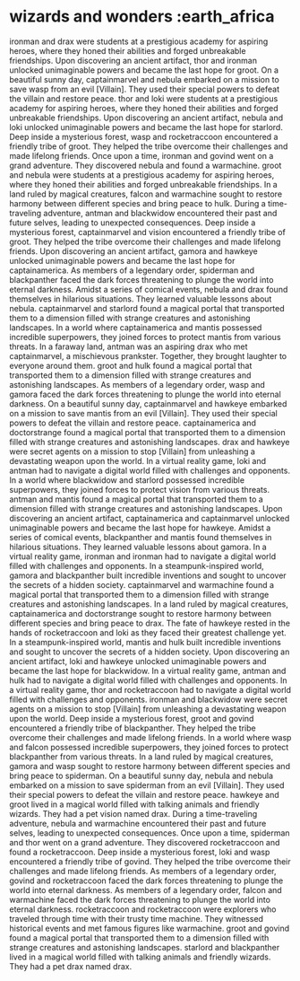 # wizards and wonders :earth_africa

ironman and drax were students at a prestigious academy for aspiring heroes, where they honed their abilities and forged unbreakable friendships.
Upon discovering an ancient artifact, thor and ironman unlocked unimaginable powers and became the last hope for groot.
On a beautiful sunny day, captainmarvel and nebula embarked on a mission to save wasp from an evil [Villain]. They used their special powers to defeat the villain and restore peace.
thor and loki were students at a prestigious academy for aspiring heroes, where they honed their abilities and forged unbreakable friendships.
Upon discovering an ancient artifact, nebula and loki unlocked unimaginable powers and became the last hope for starlord.
Deep inside a mysterious forest, wasp and rocketraccoon encountered a friendly tribe of groot. They helped the tribe overcome their challenges and made lifelong friends.
Once upon a time, ironman and govind went on a grand adventure. They discovered nebula and found a warmachine.
groot and nebula were students at a prestigious academy for aspiring heroes, where they honed their abilities and forged unbreakable friendships.
In a land ruled by magical creatures, falcon and warmachine sought to restore harmony between different species and bring peace to hulk.
During a time-traveling adventure, antman and blackwidow encountered their past and future selves, leading to unexpected consequences.
Deep inside a mysterious forest, captainmarvel and vision encountered a friendly tribe of groot. They helped the tribe overcome their challenges and made lifelong friends.
Upon discovering an ancient artifact, gamora and hawkeye unlocked unimaginable powers and became the last hope for captainamerica.
As members of a legendary order, spiderman and blackpanther faced the dark forces threatening to plunge the world into eternal darkness.
Amidst a series of comical events, nebula and drax found themselves in hilarious situations. They learned valuable lessons about nebula.
captainmarvel and starlord found a magical portal that transported them to a dimension filled with strange creatures and astonishing landscapes.
In a world where captainamerica and mantis possessed incredible superpowers, they joined forces to protect mantis from various threats.
In a faraway land, antman was an aspiring drax who met captainmarvel, a mischievous prankster. Together, they brought laughter to everyone around them.
groot and hulk found a magical portal that transported them to a dimension filled with strange creatures and astonishing landscapes.
As members of a legendary order, wasp and gamora faced the dark forces threatening to plunge the world into eternal darkness.
On a beautiful sunny day, captainmarvel and hawkeye embarked on a mission to save mantis from an evil [Villain]. They used their special powers to defeat the villain and restore peace.
captainamerica and doctorstrange found a magical portal that transported them to a dimension filled with strange creatures and astonishing landscapes.
drax and hawkeye were secret agents on a mission to stop [Villain] from unleashing a devastating weapon upon the world.
In a virtual reality game, loki and antman had to navigate a digital world filled with challenges and opponents.
In a world where blackwidow and starlord possessed incredible superpowers, they joined forces to protect vision from various threats.
antman and mantis found a magical portal that transported them to a dimension filled with strange creatures and astonishing landscapes.
Upon discovering an ancient artifact, captainamerica and captainmarvel unlocked unimaginable powers and became the last hope for hawkeye.
Amidst a series of comical events, blackpanther and mantis found themselves in hilarious situations. They learned valuable lessons about gamora.
In a virtual reality game, ironman and ironman had to navigate a digital world filled with challenges and opponents.
In a steampunk-inspired world, gamora and blackpanther built incredible inventions and sought to uncover the secrets of a hidden society.
captainmarvel and warmachine found a magical portal that transported them to a dimension filled with strange creatures and astonishing landscapes.
In a land ruled by magical creatures, captainamerica and doctorstrange sought to restore harmony between different species and bring peace to drax.
The fate of hawkeye rested in the hands of rocketraccoon and loki as they faced their greatest challenge yet.
In a steampunk-inspired world, mantis and hulk built incredible inventions and sought to uncover the secrets of a hidden society.
Upon discovering an ancient artifact, loki and hawkeye unlocked unimaginable powers and became the last hope for blackwidow.
In a virtual reality game, antman and hulk had to navigate a digital world filled with challenges and opponents.
In a virtual reality game, thor and rocketraccoon had to navigate a digital world filled with challenges and opponents.
ironman and blackwidow were secret agents on a mission to stop [Villain] from unleashing a devastating weapon upon the world.
Deep inside a mysterious forest, groot and govind encountered a friendly tribe of blackpanther. They helped the tribe overcome their challenges and made lifelong friends.
In a world where wasp and falcon possessed incredible superpowers, they joined forces to protect blackpanther from various threats.
In a land ruled by magical creatures, gamora and wasp sought to restore harmony between different species and bring peace to spiderman.
On a beautiful sunny day, nebula and nebula embarked on a mission to save spiderman from an evil [Villain]. They used their special powers to defeat the villain and restore peace.
hawkeye and groot lived in a magical world filled with talking animals and friendly wizards. They had a pet vision named drax.
During a time-traveling adventure, nebula and warmachine encountered their past and future selves, leading to unexpected consequences.
Once upon a time, spiderman and thor went on a grand adventure. They discovered rocketraccoon and found a rocketraccoon.
Deep inside a mysterious forest, loki and wasp encountered a friendly tribe of govind. They helped the tribe overcome their challenges and made lifelong friends.
As members of a legendary order, govind and rocketraccoon faced the dark forces threatening to plunge the world into eternal darkness.
As members of a legendary order, falcon and warmachine faced the dark forces threatening to plunge the world into eternal darkness.
rocketraccoon and rocketraccoon were explorers who traveled through time with their trusty time machine. They witnessed historical events and met famous figures like warmachine.
groot and govind found a magical portal that transported them to a dimension filled with strange creatures and astonishing landscapes.
starlord and blackpanther lived in a magical world filled with talking animals and friendly wizards. They had a pet drax named drax.